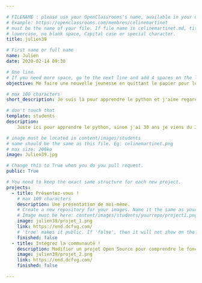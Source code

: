 ```yaml
---

# FILENAME : please use your OpenClassrooms's name, available in your url.
# Example: https://openclassrooms.com/membres/celinemartinet
# must be the name of your file. If file name is celinemartinet.md, title is celinemartinet.
# lowercase, no blank space, Capital case or special character.
title: julien39

# First name or full name
name: Julien
date: 2020-02-14 09:30

# One line.
# If you need more space, go to the next line and add 4 spaces on the left, as in 'description'.
objective: Me faire une nouvelle jeunesse en quittant le papier pour le digital.

# max 100 characters
short_description: Je suis là pour apprendre le python et j'aime regarder des films, jouer à des jeux et me faire de bon repas.

# don't touch that
template: students
description:
    Juste ici pour apprendre le python, sinon j'ai 30 ans je viens du Jura, j'aime les JV, les films et me faire de bon repas!

# image must be located in content/images/students
# name should be the same as this file. Eg: celinemartinet.png
# max size: 200ko
image: Julien39.jpg

# Change this to True when you do you pull request.
public: True

# You need to keep the exact same structure for each new project.
projects:
  - title: Présentez-vous !
    # max 100 characters
    description: Une présentation de moi-même.
    # Create a new repository for your images. Name it the same as your nickname and profile picture.
    # Image must be here: content/images/students/yourrepo/project1.png
    image: julien39/projet_1.png
    link: https://end.dcfvg.com/
    # 'true' makes it public. If 'false', then it will not show on the website.
    finished: false
  - title: Intégrez la communauté !
    description: Modifier un projet Open Source pour comprendre le fonctionnement de Git, de Github et des pull requests.
    image: julien39/projet_2.png
    link: https://end.dcfvg.com/
    finished: false

---
```

